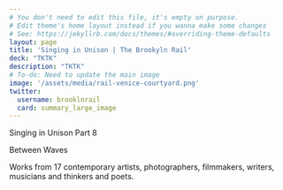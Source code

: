 ```yaml
---
# You don't need to edit this file, it's empty on purpose.
# Edit theme's home layout instead if you wanna make some changes
# See: https://jekyllrb.com/docs/themes/#overriding-theme-defaults
layout: page
title: 'Singing in Unison | The Brookyln Rail'
deck: "TKTK"
description: "TKTK"
# To-do: Need to update the main image
image: '/assets/media/rail-venice-courtyard.png'
twitter:
  username: brooklnrail
  card: summary_large_image
---
```



<div class="lead margin-bottom-105 tablet:margin-bottom-3">
  <p class="font-sans-lg tablet:font-sans-lg measure-2 text-bold">Singing in Unison Part 8</p>
  <p class="font-sans-lg tablet:font-sans-3xl measure-2 text-thin margin-0">Between Waves</p>
  <p class="font-sans-lg tablet:font-sans-xl measure-2 text-light">Works from 17 contemporary artists, photographers, filmmakers, writers, musicians and thinkers and poets.</p>
</div>
